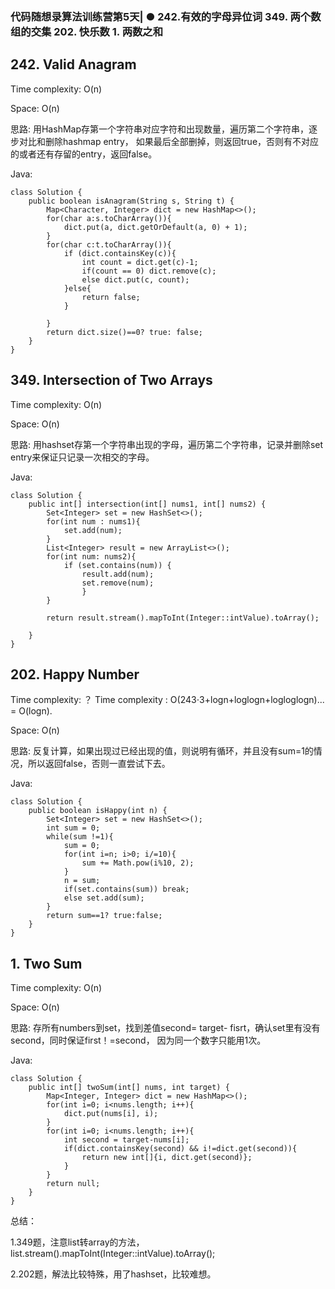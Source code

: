### 代码随想录算法训练营第5天| ●  242.有效的字母异位词 349. 两个数组的交集 202. 快乐数 1. 两数之和 

##  242. Valid Anagram

Time complexity: O(n)

Space: O(n)

思路: 用HashMap存第一个字符串对应字符和出现数量，遍历第二个字符串，逐步对比和删除hashmap entry， 如果最后全部删掉，则返回true，否则有不对应的或者还有存留的entry，返回false。
    

Java:
```
class Solution {
    public boolean isAnagram(String s, String t) {
        Map<Character, Integer> dict = new HashMap<>();
        for(char a:s.toCharArray()){
            dict.put(a, dict.getOrDefault(a, 0) + 1);
        }
        for(char c:t.toCharArray()){
            if (dict.containsKey(c)){
                int count = dict.get(c)-1;
                if(count == 0) dict.remove(c);
                else dict.put(c, count);
            }else{
                return false;
            }

        }
        return dict.size()==0? true: false;
    }
}
```


## 349. Intersection of Two Arrays

Time complexity: O(n)

Space: O(n)

思路: 用hashset存第一个字符串出现的字母，遍历第二个字符串，记录并删除set entry来保证只记录一次相交的字母。

Java:
```
class Solution {
    public int[] intersection(int[] nums1, int[] nums2) {
        Set<Integer> set = new HashSet<>();
        for(int num : nums1){
            set.add(num);
        }
        List<Integer> result = new ArrayList<>();
        for(int num: nums2){
            if (set.contains(num)) {
                result.add(num);
                set.remove(num);
                }
        }
        
        return result.stream().mapToInt(Integer::intValue).toArray();
        
    }
}
```

## 202. Happy Number

Time complexity: ？ Time complexity : O(243⋅3+logn+loglogn+logloglogn)... = O(logn).

Space: O(n)

思路: 反复计算，如果出现过已经出现的值，则说明有循环，并且没有sum=1的情况，所以返回false，否则一直尝试下去。

Java:
```
class Solution {
    public boolean isHappy(int n) {
        Set<Integer> set = new HashSet<>();
        int sum = 0;
        while(sum !=1){
            sum = 0;
            for(int i=n; i>0; i/=10){
                sum += Math.pow(i%10, 2);
            }
            n = sum;
            if(set.contains(sum)) break;
            else set.add(sum);
        }
        return sum==1? true:false;
    }
}
```

## 1. Two Sum

Time complexity: O(n)

Space: O(n)

思路: 存所有numbers到set，找到差值second= target- fisrt，确认set里有没有second，同时保证first！=second， 因为同一个数字只能用1次。

Java:
```
class Solution {
    public int[] twoSum(int[] nums, int target) {
        Map<Integer, Integer> dict = new HashMap<>();
        for(int i=0; i<nums.length; i++){
            dict.put(nums[i], i);
        }
        for(int i=0; i<nums.length; i++){
            int second = target-nums[i];
            if(dict.containsKey(second) && i!=dict.get(second)){
                return new int[]{i, dict.get(second)};
            }
        }
        return null;
    }
}
```

总结：

1.349题，注意list转array的方法，list.stream().mapToInt(Integer::intValue).toArray();

2.202题，解法比较特殊，用了hashset，比较难想。
